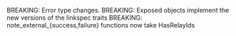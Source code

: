 BREAKING: Error type changes.
BREAKING: Exposed objects implement the new versions of the linkspec traits
BREAKING: note_external_{success,failure} functions now take HasRelayIds

